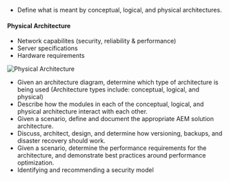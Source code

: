 * Define what is meant by conceptual, logical, and physical architectures.
 

#### Physical Architecture

* Network capabilites (security, reliability & performance)
* Server specifications
* Hardware requirements
 
![Physical Architecture](https://i-technet.sec.s-msft.com/dynimg/IC384990.jpg) 

* Given an architecture diagram, determine which type of architecture is being used (Architecture
types include: conceptual, logical, and physical)
* Describe how the modules in each of the conceptual, logical, and physical architecture interact with
each other.
* Given a scenario, define and document the appropriate AEM solution architecture.
* Discuss, architect, design, and determine how versioning, backups, and disaster
recovery should work.
*  Given a scenario, determine the performance requirements for the  architecture, and
demonstrate best practices around performance optimization.
* Identifying and recommending a security model
